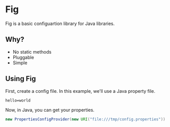 # Fig

Fig is a basic configuartion library for Java libraries.

## Why?

* No static methods
* Pluggable
* Simple

## Using Fig

First, create a config file. In this example, we'll use a Java property file.

```
hello=world
```

Now, in Java, you can get your properties.

```java
new PropertiesConfigProvider(new URI("file:///tmp/config.properties"))
```
